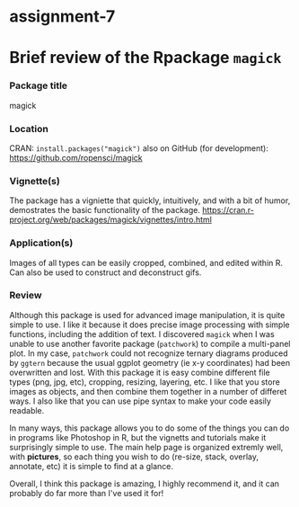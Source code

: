 # assignment-7
# Brief review of the Rpackage `magick`

### Package title
magick

### Location
CRAN: `install.packages("magick")` also on GitHub (for development): https://github.com/ropensci/magick

### Vignette(s)
The package has a vigniette that quickly, intuitively, and with a bit of humor, demostrates the basic functionality of the package. 
https://cran.r-project.org/web/packages/magick/vignettes/intro.html

### Application(s)
Images of all types can be easily cropped, combined, and edited within R. Can also be used to construct and deconstruct gifs.

### Review
Although this package is used for advanced image manipulation, it is quite simple to use. I like it because it does precise image processing with simple functions, including the addition of text. I discovered `magick` when I was unable to use another favorite package (`patchwork`) to compile a multi-panel plot. In my case, `patchwork` could not recognize ternary diagrams produced by `ggtern` because the usual ggplot geometry (ie x-y coordinates) had been overwritten and lost. With this package it is easy combine different file types (png, jpg, etc), cropping, resizing, layering, etc. I like that you store images as objects, and then combine them together in a number of differet ways. I also like that you can use pipe syntax to make your code easily readable. 

In many ways, this package allows you to do some of the things you can do in programs like Photoshop in R, but the vignetts and tutorials make it surprisingly simple to use. The main help page is organized extremly well, with **pictures**, so each thing you wish to do (re-size, stack, overlay, annotate, etc) it is simple to find at a glance.

Overall, I think this package is amazing, I highly recommend it, and it can probably do far more than I've used it for!
